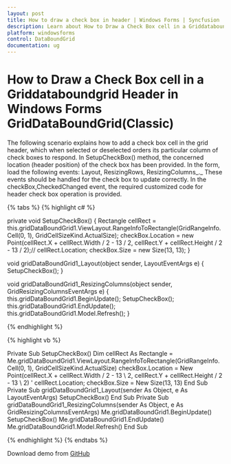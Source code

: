```yaml
---
layout: post
title: How to draw a check box in header | Windows Forms | Syncfusion
description: Learn about How to Draw a Check Box cell in a Griddataboundgrid Header support in Syncfusion Windows Forms GridDataBoundGrid(Classic) control and more details.
platform: windowsforms
control: DataBoundGrid
documentation: ug
---
```


# How to Draw a Check Box cell in a Griddataboundgrid Header in Windows Forms GridDataBoundGrid(Classic)

The following scenario explains how to add a check box cell in the grid header, which when selected or deselected orders its particular column of check boxes to respond. In SetupCheckBox() method, the concerned location (header position) of the check box has been provided. In the form, load the following events: Layout, ResizingRows, ResizingColumns_._ These events should be handled for the check box to update correctly. In the checkBox,CheckedChanged event, the required customized code for header check box operation is provided.

{% tabs %}
{% highlight c# %}

private void SetupCheckBox()
{
    Rectangle cellRect = this.gridDataBoundGrid1.ViewLayout.RangeInfoToRectangle(GridRangeInfo.Cell(0, 1), GridCellSizeKind.ActualSize);
    checkBox.Location = new Point(cellRect.X + cellRect.Width / 2 - 13 / 2, cellRect.Y + cellRect.Height / 2 - 13 / 2);// cellRect.Location;
    checkBox.Size = new Size(13, 13);
}

void gridDataBoundGrid1_Layout(object sender, LayoutEventArgs e)
{
    SetupCheckBox();
}

void gridDataBoundGrid1_ResizingColumns(object sender, GridResizingColumnsEventArgs e)
{
    this.gridDataBoundGrid1.BeginUpdate();
    SetupCheckBox();
    this.gridDataBoundGrid1.EndUpdate();
    this.gridDataBoundGrid1.Model.Refresh();
}

{% endhighlight %}

{% highlight vb %}

Private Sub SetupCheckBox()
Dim cellRect As Rectangle =      Me.gridDataBoundGrid1.ViewLayout.RangeInfoToRectangle(GridRangeInfo.Cell(0, 1), GridCellSizeKind.ActualSize)
checkBox.Location = New Point(cellRect.X + cellRect.Width / 2 - 13 \ 2, cellRect.Y + cellRect.Height / 2 - 13 \ 2) ' cellRect.Location;
checkBox.Size = New Size(13, 13)
End Sub
Private Sub gridDataBoundGrid1_Layout(sender As Object, e As LayoutEventArgs)
SetupCheckBox()
End Sub
Private Sub gridDataBoundGrid1_ResizingColumns(sender As Object, e As GridResizingColumnsEventArgs)
Me.gridDataBoundGrid1.BeginUpdate()
SetupCheckBox()
Me.gridDataBoundGrid1.EndUpdate()
Me.gridDataBoundGrid1.Model.Refresh()
End Sub

{% endhighlight %}
{% endtabs %}

Download demo from [GitHub](https://github.com/SyncfusionExamples/how-to-load-checkbox-in-header-cells)


